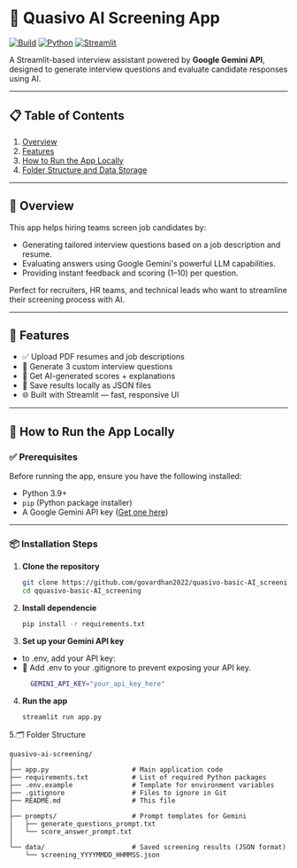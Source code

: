 # 🤖 Quasivo AI Screening App

[![Build](https://img.shields.io/badge/build-passing-brightgreen)](https://github.com/govardhan2022/quasivo-basic-AI_screening) 
[![Python](https://img.shields.io/badge/python-3.9+-blue)](https://www.python.org/) 
[![Streamlit](https://img.shields.io/badge/framework-streamlit-orange)](https://streamlit.io) 

A Streamlit-based interview assistant powered by **Google Gemini API**, designed to generate interview questions and evaluate candidate responses using AI.

---

## 📋 Table of Contents

1. [Overview](#overview)
2. [Features](#features)
3. [How to Run the App Locally](#how-to-run-the-app-locally)
4. [Folder Structure and Data Storage](#folder-structure-and-data-storage)

---

## 🧠 Overview

This app helps hiring teams screen job candidates by:
- Generating tailored interview questions based on a job description and resume.
- Evaluating answers using Google Gemini's powerful LLM capabilities.
- Providing instant feedback and scoring (1–10) per question.

Perfect for recruiters, HR teams, and technical leads who want to streamline their screening process with AI.

---

## 🌟 Features

- ✅ Upload PDF resumes and job descriptions
- 💬 Generate 3 custom interview questions
- 🎯 Get AI-generated scores + explanations
- 💾 Save results locally as JSON files
- 🌐 Built with Streamlit — fast, responsive UI

---

## 🚀 How to Run the App Locally

### ✅ Prerequisites

Before running the app, ensure you have the following installed:

- Python 3.9+
- `pip` (Python package installer)
- A Google Gemini API key ([Get one here](https://makersuite.google.com/)) 

---

### 📦 Installation Steps

1. **Clone the repository**
   ```bash
   git clone https://github.com/govardhan2022/quasivo-basic-AI_screening 
   cd qquasivo-basic-AI_screening

2. **Install dependencie**
   ```bash
   pip install -r requirements.txt

4. **Set up your Gemini API key**
 - to .env, add your API key:
 - 🔐 Add .env to your .gitignore to prevent exposing your API key.
   ```bash
     GEMINI_API_KEY="your_api_key_here"

4. **Run the app**
   ```bash
   streamlit run app.py

5.🗂️ Folder Structure

    quasivo-ai-screening/
    │
    ├── app.py                     # Main application code
    ├── requirements.txt           # List of required Python packages
    ├── .env.example               # Template for environment variables
    ├── .gitignore                 # Files to ignore in Git
    ├── README.md                  # This file
    │
    ├── prompts/                   # Prompt templates for Gemini
    │   ├── generate_questions_prompt.txt
    │   └── score_answer_prompt.txt
    │
    └── data/                      # Saved screening results (JSON format)
        └── screening_YYYYMMDD_HHMMSS.json
